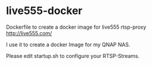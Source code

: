 # live555-docker
Dockerfile to create a docker image for live555 rtsp-proxy http://live555.com/

I use it to create a docker Image for my QNAP NAS.

Please edit startup.sh to configure your RTSP-Streams.
